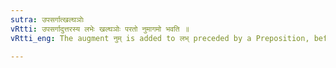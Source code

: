 ```yaml
---
sutra: उपसर्गात्खल्घञोः
vRtti: उपसर्गादुत्तरस्य लभेः खल्घञोः परतो नुमागमो भवति ॥
vRtti_eng: The augment नुम् is added to लभ् preceded by a Preposition, before the affixes खल् (III. 3. 126) and घञ् ॥

---
```

